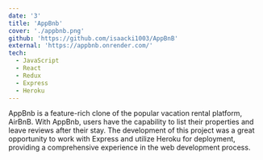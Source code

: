 ```yaml
---
date: '3'
title: 'AppBnb'
cover: './appbnb.png'
github: 'https://github.com/isaacki1003/AppBnB'
external: 'https://appbnb.onrender.com/'
tech:
  - JavaScript
  - React
  - Redux
  - Express
  - Heroku
---
```


AppBnb is a feature-rich clone of the popular vacation rental platform, AirBnB. With AppBnb, users have the capability to list their properties and leave reviews after their stay. The development of this project was a great opportunity to work with Express and utilize Heroku for deployment, providing a comprehensive experience in the web development process.
